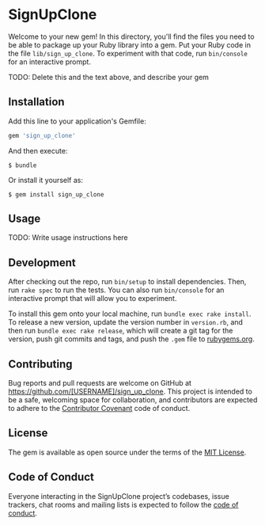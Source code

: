 # SignUpClone

Welcome to your new gem! In this directory, you'll find the files you need to be able to package up your Ruby library into a gem. Put your Ruby code in the file `lib/sign_up_clone`. To experiment with that code, run `bin/console` for an interactive prompt.

TODO: Delete this and the text above, and describe your gem

## Installation

Add this line to your application's Gemfile:

```ruby
gem 'sign_up_clone'
```

And then execute:

    $ bundle

Or install it yourself as:

    $ gem install sign_up_clone

## Usage

TODO: Write usage instructions here

## Development

After checking out the repo, run `bin/setup` to install dependencies. Then, run `rake spec` to run the tests. You can also run `bin/console` for an interactive prompt that will allow you to experiment.

To install this gem onto your local machine, run `bundle exec rake install`. To release a new version, update the version number in `version.rb`, and then run `bundle exec rake release`, which will create a git tag for the version, push git commits and tags, and push the `.gem` file to [rubygems.org](https://rubygems.org).

## Contributing

Bug reports and pull requests are welcome on GitHub at https://github.com/[USERNAME]/sign_up_clone. This project is intended to be a safe, welcoming space for collaboration, and contributors are expected to adhere to the [Contributor Covenant](http://contributor-covenant.org) code of conduct.

## License

The gem is available as open source under the terms of the [MIT License](https://opensource.org/licenses/MIT).

## Code of Conduct

Everyone interacting in the SignUpClone project’s codebases, issue trackers, chat rooms and mailing lists is expected to follow the [code of conduct](https://github.com/[USERNAME]/sign_up_clone/blob/master/CODE_OF_CONDUCT.md).
